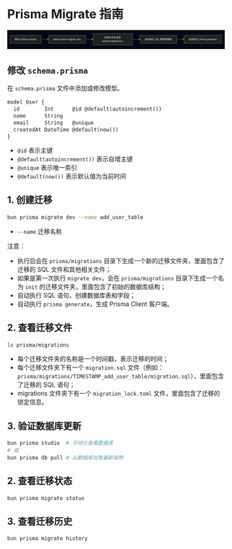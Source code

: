 # Prisma Migrate 指南

![prisma-migrate-flow](prisma-migrate-flow.png)

## 修改 `schema.prisma`

在 `schema.prisma` 文件中添加或修改模型。

```prisma
model User {
  id        Int      @id @default(autoincrement())
  name      String
  email     String   @unique
  createdAt DateTime @default(now())
}
```

- `@id` 表示主键
- `@default(autoincrement())` 表示自增主键
- `@unique` 表示唯一索引
- `@default(now())` 表示默认值为当前时间

## 1. 创建迁移

```bash
bun prisma migrate dev --name add_user_table
```

- `--name` 迁移名称

注意：

- 执行后会在 `prisma/migrations` 目录下生成一个新的迁移文件夹，里面包含了迁移的 SQL 文件和其他相关文件；
- 如果是第一次执行 `migrate dev`，会在 `prisma/migrations` 目录下生成一个名为 `init` 的迁移文件夹，里面包含了初始的数据库结构；
- 自动执行 SQL 语句，创建数据库表和字段；
- 自动执行 `prisma generate`，生成 Prisma Client 客户端。

## 2. 查看迁移文件

```bash
ls prisma/migrations
```

- 每个迁移文件夹的名称是一个时间戳，表示迁移的时间；
- 每个迁移文件夹下有一个 `migration.sql` 文件（例如：`prisma/migrations/TIMESTAMP_add_user_table/migration.sql`），里面包含了迁移的 SQL 语句；
- migrations 文件夹下有一个 `migration_lock.toml` 文件，里面包含了迁移的锁定信息。

## 3. 验证数据库更新

```bash
bun prisma studio  # 可视化查看数据库
# 或
bun prisma db pull # 从数据库拉取最新架构
```

## 2. 查看迁移状态

```bash
bun prisma migrate status
```

## 3. 查看迁移历史

```bash
bun prisma migrate history
```
